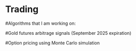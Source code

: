 # Trading
#Algorithms that I am working on:

#Gold futures arbitrage signals (September 2025 expiration) 

#Option pricing using Monte Carlo simulation
